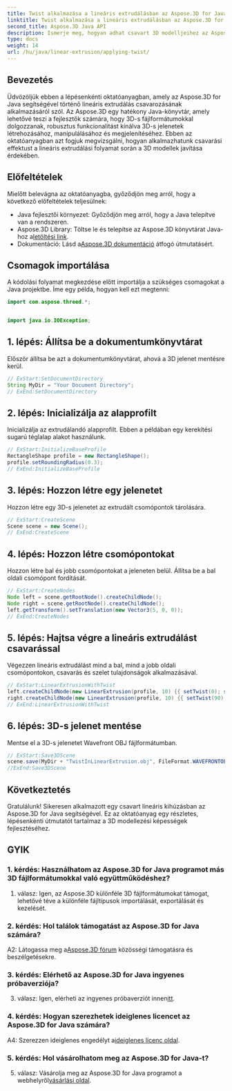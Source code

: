 ```yaml
---
title: Twist alkalmazása a lineáris extrudálásban az Aspose.3D for Java segítségével
linktitle: Twist alkalmazása a lineáris extrudálásban az Aspose.3D for Java segítségével
second_title: Aspose.3D Java API
description: Ismerje meg, hogyan adhat csavart 3D modelljeihez az Aspose.3D for Java használatával. Kövesse lépésről lépésre útmutatónkat a továbbfejlesztett lineáris extrudálási hatásokért.
type: docs
weight: 14
url: /hu/java/linear-extrusion/applying-twist/
---
```

## Bevezetés

Üdvözöljük ebben a lépésenkénti oktatóanyagban, amely az Aspose.3D for Java segítségével történő lineáris extrudálás csavarozásának alkalmazásáról szól. Az Aspose.3D egy hatékony Java-könyvtár, amely lehetővé teszi a fejlesztők számára, hogy 3D-s fájlformátumokkal dolgozzanak, robusztus funkcionalitást kínálva 3D-s jelenetek létrehozásához, manipulálásához és megjelenítéséhez. Ebben az oktatóanyagban azt fogjuk megvizsgálni, hogyan alkalmazhatunk csavarási effektust a lineáris extrudálási folyamat során a 3D modellek javítása érdekében.

## Előfeltételek

Mielőtt belevágna az oktatóanyagba, győződjön meg arról, hogy a következő előfeltételek teljesülnek:

- Java fejlesztői környezet: Győződjön meg arról, hogy a Java telepítve van a rendszeren.
-  Aspose.3D Library: Töltse le és telepítse az Aspose.3D könyvtárat Java-hoz a[letöltési link](https://releases.aspose.com/3d/java/).
-  Dokumentáció: Lásd a[Aspose.3D dokumentáció](https://reference.aspose.com/3d/java/) átfogó útmutatásért.

## Csomagok importálása

A kódolási folyamat megkezdése előtt importálja a szükséges csomagokat a Java projektbe. Íme egy példa, hogyan kell ezt megtenni:

```java
import com.aspose.threed.*;


import java.io.IOException;
```

## 1. lépés: Állítsa be a dokumentumkönyvtárat

Először állítsa be azt a dokumentumkönyvtárat, ahová a 3D jelenet mentésre kerül.

```java
// ExStart:SetDocumentDirectory
String MyDir = "Your Document Directory";
// ExEnd:SetDocumentDirectory
```

## 2. lépés: Inicializálja az alapprofilt

Inicializálja az extrudálandó alapprofilt. Ebben a példában egy kerekítési sugarú téglalap alakot használunk.

```java
// ExStart:InitializeBaseProfile
RectangleShape profile = new RectangleShape();
profile.setRoundingRadius(0.3);
// ExEnd:InitializeBaseProfile
```

## 3. lépés: Hozzon létre egy jelenetet

Hozzon létre egy 3D-s jelenetet az extrudált csomópontok tárolására.

```java
// ExStart:CreateScene
Scene scene = new Scene();
// ExEnd:CreateScene
```

## 4. lépés: Hozzon létre csomópontokat

Hozzon létre bal és jobb csomópontokat a jeleneten belül. Állítsa be a bal oldali csomópont fordítását.

```java
// ExStart:CreateNodes
Node left = scene.getRootNode().createChildNode();
Node right = scene.getRootNode().createChildNode();
left.getTransform().setTranslation(new Vector3(5, 0, 0));
// ExEnd:CreateNodes
```

## 5. lépés: Hajtsa végre a lineáris extrudálást csavarással

Végezzen lineáris extrudálást mind a bal, mind a jobb oldali csomópontokon, csavarás és szelet tulajdonságok alkalmazásával.

```java
// ExStart:LinearExtrusionWithTwist
left.createChildNode(new LinearExtrusion(profile, 10) {{ setTwist(0); setSlices(100); }});
right.createChildNode(new LinearExtrusion(profile, 10) {{ setTwist(90); setSlices(100); }});
// ExEnd:LinearExtrusionWithTwist
```

## 6. lépés: 3D-s jelenet mentése

Mentse el a 3D-s jelenetet Wavefront OBJ fájlformátumban.

```java
// ExStart:Save3DScene
scene.save(MyDir + "TwistInLinearExtrusion.obj", FileFormat.WAVEFRONTOBJ);
//ExEnd:Save3DScene
```

## Következtetés

Gratulálunk! Sikeresen alkalmazott egy csavart lineáris kihúzásban az Aspose.3D for Java segítségével. Ez az oktatóanyag egy részletes, lépésenkénti útmutatót tartalmaz a 3D modellezési képességek fejlesztéséhez.

## GYIK

### 1. kérdés: Használhatom az Aspose.3D for Java programot más 3D fájlformátumokkal való együttműködéshez?

1. válasz: Igen, az Aspose.3D különféle 3D fájlformátumokat támogat, lehetővé téve a különféle fájltípusok importálását, exportálását és kezelését.

### 2. kérdés: Hol találok támogatást az Aspose.3D for Java számára?

 A2: Látogassa meg a[Aspose.3D fórum](https://forum.aspose.com/c/3d/18) közösségi támogatásra és beszélgetésekre.

### 3. kérdés: Elérhető az Aspose.3D for Java ingyenes próbaverziója?

 3. válasz: Igen, elérheti az ingyenes próbaverziót innen[itt](https://releases.aspose.com/).

### 4. kérdés: Hogyan szerezhetek ideiglenes licencet az Aspose.3D for Java számára?

 A4: Szerezzen ideiglenes engedélyt a[ideiglenes licenc oldal](https://purchase.aspose.com/temporary-license/).

### 5. kérdés: Hol vásárolhatom meg az Aspose.3D for Java-t?

 5. válasz: Vásárolja meg az Aspose.3D for Java programot a webhelyről[vásárlási oldal](https://purchase.aspose.com/buy).